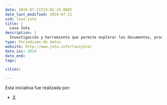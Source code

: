 ```yaml
---
date: 2019-07-21T23:02:24.000Z
date_last_modified: 2019-07-21
uid: lava-jota
title: |
  Lava Jota
description: |
  Investigación y herramienta que permite explorar los documentos, procesos e involucrados en la operación Lava Jato en Brasil, la ofensiva contra la corrupción más grande en la historia del país.
type: Periodismo de datos
website: http://www.jota.info/lavajota/
date_ini: 2014
date_end: 
tags:

cities: 

---
```


Esta iniciativa fue realizada por:

- [X](/organizaciones/jota-info)
